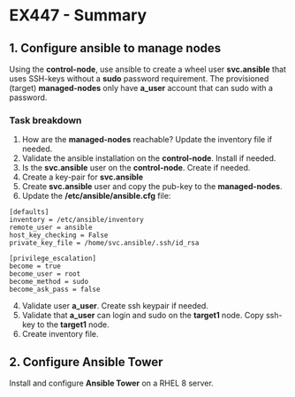 # EX447 - Summary

## 1. Configure ansible to manage nodes
Using the **control-node**, use ansible to create a wheel user **svc.ansible** that uses SSH-keys without a **sudo** password requirement. The provisioned (target) **managed-nodes** only have **a_user** account that can sudo with a password.

### Task breakdown
1. How are the **managed-nodes** reachable? Update the inventory file if needed.
2. Validate the ansible installation on the **control-node**. Install if needed.
3. Is the **svc.ansible** user on the **control-node**. Create if needed.
4. Create a key-pair for **svc.ansible**
5. Create **svc.ansible** user and copy the pub-key to the **managed-nodes**.
6. Update the **/etc/ansible/ansible.cfg** file:
  ```
  [defaults]
  inventory = /etc/ansible/inventory
  remote_user = ansible
  host_key_checking = False
  private_key_file = /home/svc.ansible/.ssh/id_rsa

  [privilege_escalation]
  become = true
  become_user = root
  become_method = sudo
  become_ask_pass = false
  ```
4. Validate user **a_user**. Create ssh keypair if needed.
5. Validate that **a_user** can login and sudo on the **target1** node. Copy ssh-key to the **target1** node.
6. Create inventory file. 

## 2. Configure Ansible Tower
Install and configure **Ansible Tower** on a RHEL 8 server.
